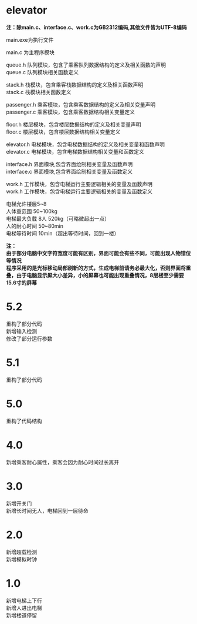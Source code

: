 # elevator

**注：除main.c、interface.c、work.c为GB2312编码,其他文件皆为UTF-8编码**  

main.exe为执行文件  

main.c 为主程序模块  

queue.h 队列模块，包含了乘客队列数据结构的定义及相关函数的声明  
queue.c 队列模块相关函数定义  

stack.h 栈模块，包含乘客栈数据结构的定义及相关函数声明  
stack.c 栈模块相关函数定义  

passenger.h 乘客模块，包含乘客数据结构的定义及相关变量声明  
passenger.c 乘客模块，包含乘客数据结构相关变量定义  

floor.h 楼层模块，包含楼层数据结构的定义及相关变量声明  
floor.c 楼层模块，包含楼层数据结构相关变量定义  

elevator.h 电梯模块，包含电梯数据结构的定义及相关变量和函数声明  
elevator.c 电梯模块，包含电梯数据结构相关变量和函数定义  

interface.h 界面模块,包含界面绘制相关变量及函数声明  
interface.c 界面模块,包含界面绘制相关变量及函数定义  

work.h 工作模块，包含电梯运行主要逻辑相关的变量及函数声明  
work.h 工作模块，包含电梯运行主要逻辑相关的变量及函数定义  

电梯允许楼层5\~8  
人体重范围 50\~100kg  
电梯最大负载 8人 520kg（可略微超出一点）  
人的耐心时间 50\~80min  
电梯等待时间 10min（超出等待时间，回到一楼）  

**注：**  
**由于部分电脑中文字符宽度可能有区别，界面可能会有些不同，可能出现人物错位等情况**  
**程序采用的是光标移动局部刷新的方式，生成电梯前请务必最大化，否则界面将重叠，由于电脑显示屏大小差异，小的屏幕也可能出现重叠情况，8层楼至少需要15.6寸的屏幕**
# 5.2
重构了部分代码  
新增输入检测  
修改了部分运行参数  

# 5.1
重构了部分代码

# 5.0
重构了代码结构  

# 4.0
新增乘客耐心属性，乘客会因为耐心时间过长离开  

# 3.0
新增开关门  
新增长时间无人，电梯回到一层待命  

# 2.0
新增超载检测  
新增模拟时钟

# 1.0 
新增电梯上下行  
新增人进出电梯  
新增楼道停留